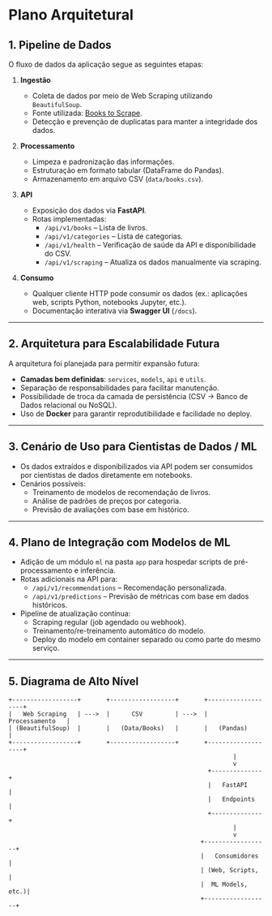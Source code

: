 # Plano Arquitetural

## 1. Pipeline de Dados

O fluxo de dados da aplicação segue as seguintes etapas:

1. **Ingestão**
   - Coleta de dados por meio de Web Scraping utilizando `BeautifulSoup`.
   - Fonte utilizada: [Books to Scrape](https://books.toscrape.com/).
   - Detecção e prevenção de duplicatas para manter a integridade dos dados.

2. **Processamento**
   - Limpeza e padronização das informações.
   - Estruturação em formato tabular (DataFrame do Pandas).
   - Armazenamento em arquivo CSV (`data/books.csv`).

3. **API**
   - Exposição dos dados via **FastAPI**.
   - Rotas implementadas:
     - `/api/v1/books` – Lista de livros.
     - `/api/v1/categories` – Lista de categorias.
     - `/api/v1/health` – Verificação de saúde da API e disponibilidade do CSV.
     - `/api/v1/scraping` – Atualiza os dados manualmente via scraping.

4. **Consumo**
   - Qualquer cliente HTTP pode consumir os dados (ex.: aplicações web, scripts Python, notebooks Jupyter, etc.).
   - Documentação interativa via **Swagger UI** (`/docs`).

---

## 2. Arquitetura para Escalabilidade Futura

A arquitetura foi planejada para permitir expansão futura:

- **Camadas bem definidas**: `services`, `models`, `api` e `utils`.
- Separação de responsabilidades para facilitar manutenção.
- Possibilidade de troca da camada de persistência (CSV → Banco de Dados relacional ou NoSQL).
- Uso de **Docker** para garantir reprodutibilidade e facilidade no deploy.

---

## 3. Cenário de Uso para Cientistas de Dados / ML

- Os dados extraídos e disponibilizados via API podem ser consumidos por cientistas de dados diretamente em notebooks.
- Cenários possíveis:
  - Treinamento de modelos de recomendação de livros.
  - Análise de padrões de preços por categoria.
  - Previsão de avaliações com base em histórico.

---

## 4. Plano de Integração com Modelos de ML

- Adição de um módulo `ml` na pasta `app` para hospedar scripts de pré-processamento e inferência.
- Rotas adicionais na API para:
  - `/api/v1/recommendations` – Recomendação personalizada.
  - `/api/v1/predictions` – Previsão de métricas com base em dados históricos.
- Pipeline de atualização contínua:
  - Scraping regular (job agendado ou webhook).
  - Treinamento/re-treinamento automático do modelo.
  - Deploy do modelo em container separado ou como parte do mesmo serviço.

---

## 5. Diagrama de Alto Nível

```
+------------------+       +------------------+       +-------------------+
|   Web Scraping   | --->  |      CSV         | --->  |   Processamento   |
| (BeautifulSoup)  |       |   (Data/Books)   |       |   (Pandas)        |
+------------------+       +------------------+       +-------------------+
                                                              |
                                                              v
                                                       +--------------+
                                                       |   FastAPI    |
                                                       |   Endpoints  |
                                                       +--------------+
                                                              |
                                                              v
                                                     +------------------+
                                                     |   Consumidores   |
                                                     | (Web, Scripts,   |
                                                     |  ML Models, etc.)|
                                                     +------------------+
```
